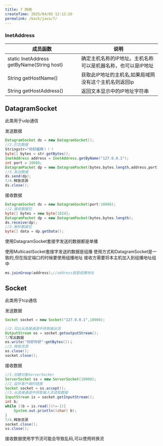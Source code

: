 ```yaml
---
title: 7 网络
createTime: 2025/04/05 12:12:26
permalink: /back/java/7/
---
```

### InetAddress

| 成员函数                                      | 说明                               |
| ----------------------------------------- | -------------------------------- |
| static InetAddress getByName(String host) | 确定主机名称的IP地址。主机名称可以是机器名称，也可以是IP地址 |
| String getHostName()                      | 获取此IP地址的主机名,如果局域网没有这个主机名则返回ip    |
| String getHostAddress()                   | 返回文本显示中的IP地址字符串                  |

## DatagramSocket
此类用于udp通信

发送数据
```java
DatagramSocket ds = new DatagramSocket();
//2.打包数据
Stringstr="你好威啊！！！
byte[] bytes = str.getBytes();
InetAddress address = InetAddress.getByName("127.0.0.1");
int port = 10086;
DatagramPacket dp = new DatagramPacket(bytes,bytes.length,address,port);
//3.发送数据
ds.send(dp);
7/4.释放资源
ds.close();
```

接收数据
```java
DatagramSocket ds = new DatagramSocket(port:10086);
//2.接收数据包
byte[] bytes = new byte[1024];
DatagramPacket dp = new DatagramPacket(bytes,bytes.length);
ds.receive(dp);
//3.解析数据包
byte[] data = dp.getData();
```

使用DatagramSocket套接字发送的数据都是单播

使用MulticastSocket套接字发送的数据是组播
使用方式和DatagramSocket是一致的,但在指定端口的时候要使用组播地址
接收方需要将本主机加入到组播地址组中
```java
ms.joinGroup(address);//address就是组播地址
```

## Socket
此类用于tcp通信

发送数据
```java
Socket socket = new Socket("127.0.0.1",10000);

//2.可以从连接通道中获取输出流
OutputStream os = socket.getoutputStream();
7/写出数据
os.write("你好你好"·getBytes())；
//3.释放资源
os.close();
socket.close();
```

接收数据
```java
//1.创建对象ServerSocker
ServerSocket ss = new ServerSocket(10000);
//2.监听客户端的链接
Socket socket = ss.accept();
//3.从连接通道中获取输入流读取数据
InputStream is = socket.getInputStream();
int b;
while ((b = is.read())!=-1){
	System.out.println((char) b);
}
7/4.释放资源
socket.close();
ss.close();
```
接收数据使用字节流可能会导致乱码,可以使用转换流

